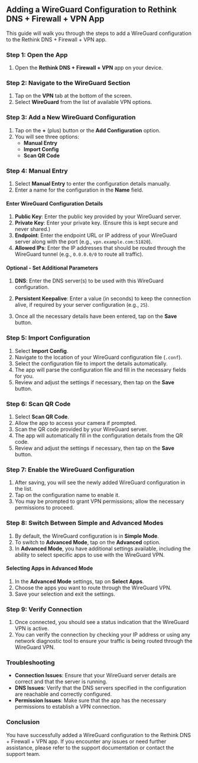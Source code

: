 ## Adding a WireGuard Configuration to Rethink DNS + Firewall + VPN App

This guide will walk you through the steps to add a WireGuard configuration to the Rethink DNS + Firewall + VPN app.

### Step 1: Open the App

1. Open the **Rethink DNS + Firewall + VPN** app on your device.

### Step 2: Navigate to the WireGuard Section

1. Tap on the **VPN** tab at the bottom of the screen.
2. Select **WireGuard** from the list of available VPN options.

### Step 3: Add a New WireGuard Configuration

1. Tap on the **+** (plus) button or the **Add Configuration** option.
2. You will see three options:
   - **Manual Entry**
   - **Import Config**
   - **Scan QR Code**

### Step 4: Manual Entry

1. Select **Manual Entry** to enter the configuration details manually.
2. Enter a name for the configuration in the **Name** field.

#### Enter WireGuard Configuration Details

1. **Public Key**: Enter the public key provided by your WireGuard server.
2. **Private Key**: Enter your private key. (Ensure this is kept secure and never shared.)
3. **Endpoint**: Enter the endpoint URL or IP address of your WireGuard server along with the port (e.g., `vpn.example.com:51820`).
4. **Allowed IPs**: Enter the IP addresses that should be routed through the WireGuard tunnel (e.g., `0.0.0.0/0` to route all traffic).

#### Optional - Set Additional Parameters

1. **DNS**: Enter the DNS server(s) to be used with this WireGuard configuration.
2. **Persistent Keepalive**: Enter a value (in seconds) to keep the connection alive, if required by your server configuration (e.g., `25`).

3. Once all the necessary details have been entered, tap on the **Save** button.

### Step 5: Import Configuration

1. Select **Import Config**.
2. Navigate to the location of your WireGuard configuration file (`.conf`).
3. Select the configuration file to import the details automatically.
4. The app will parse the configuration file and fill in the necessary fields for you.
5. Review and adjust the settings if necessary, then tap on the **Save** button.

### Step 6: Scan QR Code

1. Select **Scan QR Code**.
2. Allow the app to access your camera if prompted.
3. Scan the QR code provided by your WireGuard server.
4. The app will automatically fill in the configuration details from the QR code.
5. Review and adjust the settings if necessary, then tap on the **Save** button.

### Step 7: Enable the WireGuard Configuration

1. After saving, you will see the newly added WireGuard configuration in the list.
2. Tap on the configuration name to enable it.
3. You may be prompted to grant VPN permissions; allow the necessary permissions to proceed.

### Step 8: Switch Between Simple and Advanced Modes

1. By default, the WireGuard configuration is in **Simple Mode**.
2. To switch to **Advanced Mode**, tap on the **Advanced** option.
3. In **Advanced Mode**, you have additional settings available, including the ability to select specific apps to use with the WireGuard VPN.

#### Selecting Apps in Advanced Mode

1. In the **Advanced Mode** settings, tap on **Select Apps**.
2. Choose the apps you want to route through the WireGuard VPN.
3. Save your selection and exit the settings.

### Step 9: Verify Connection

1. Once connected, you should see a status indication that the WireGuard VPN is active.
2. You can verify the connection by checking your IP address or using any network diagnostic tool to ensure your traffic is being routed through the WireGuard VPN.

### Troubleshooting

- **Connection Issues**: Ensure that your WireGuard server details are correct and that the server is running.
- **DNS Issues**: Verify that the DNS servers specified in the configuration are reachable and correctly configured.
- **Permission Issues**: Make sure that the app has the necessary permissions to establish a VPN connection.

### Conclusion

You have successfully added a WireGuard configuration to the Rethink DNS + Firewall + VPN app. If you encounter any issues or need further assistance, please refer to the support documentation or contact the support team.
